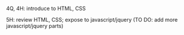 4Q, 4H: introduce to HTML, CSS

5H: review HTML, CSS; expose to javascript/jquery (TO DO: add more javascript/jquery parts)
